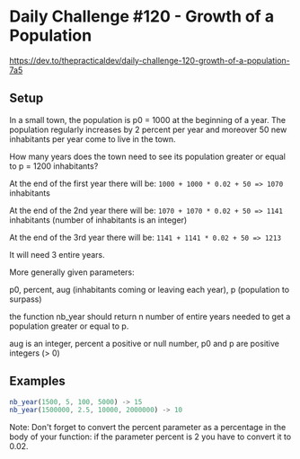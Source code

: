 # Daily Challenge #120 - Growth of a Population

https://dev.to/thepracticaldev/daily-challenge-120-growth-of-a-population-7a5

## Setup

In a small town, the population is p0 = 1000 at the beginning of a year. The population regularly increases by 2 percent per year and moreover 50 new inhabitants per year come to live in the town.

How many years does the town need to see its population greater or equal to p = 1200 inhabitants?

At the end of the first year there will be:
`1000 + 1000 * 0.02 + 50 => 1070` inhabitants

At the end of the 2nd year there will be:
`1070 + 1070 * 0.02 + 50 => 1141` inhabitants (number of inhabitants is an integer)

At the end of the 3rd year there will be:
`1141 + 1141 * 0.02 + 50 => 1213`

It will need 3 entire years.

More generally given parameters:

p0, percent, aug (inhabitants coming or leaving each year), p (population to surpass)

the function nb_year should return n number of entire years needed to get a population greater or equal to p.

aug is an integer, percent a positive or null number, p0 and p are positive integers (> 0)

## Examples

```js
nb_year(1500, 5, 100, 5000) -> 15
nb_year(1500000, 2.5, 10000, 2000000) -> 10
```

Note: Don't forget to convert the percent parameter as a percentage in the body of your function: if the parameter percent is 2 you have to convert it to 0.02.
